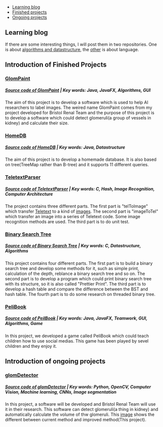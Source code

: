 * [Learning blog](#learning-blog)
* [Finished projects](#introduction-of-finished-projects)
* [Ongoing projects](#introduction-of-ongoing-projects)

## Learning blog
If there are some interesting things, I will post them in two repositories. One is about [algorithms and datastructure](https://github.com/ChenxiiGuo/DataStructure-Algorithm), the [other](https://github.com/ChenxiiGuo/learningNotes) is about language.


## Introduction of Finished Projects

### [GlomPaint]
##### [Source code of GlomPaint] | Key words: Java, JavaFX, Algorithms, GUI
The aim of this project is to develop a software which is used to help AI researchers to label images.
The weired name GlomPaint comes from my project developed for Bristol Renal Team and the purpose of this project is to develop a software which could detect glomeruli(a group of vessels in kidney) and calculate their size.

### [HomeDB](https://github.com/ChenxiiGuo/javaProjects#introdution-of-homedb)
##### [Source code of HomeDB] | Key words: Java, Datastructure
The aim of this project is to develop a homemade database. It is also based on tree(TreeMap rather than B-tree) and it supports 11 different queries.

### [TeletextParser](https://github.com/ChenxiiGuo/cProjects#introduction-of-teltextparser)
##### [Source code of TeletextParser] | Key words: C, Hash, Image Recognition, Computer Architecture
The project contains three different parts. The first part is "telToImage" which transfer [Teletext](http://www.bbcbasic.co.uk/tccgen/manual/tcgen2.html) to a kind of [images](http://teletext.mb21.co.uk/gallery/ceefax/main1.shtml). The second part is "imageToTel" which transfer an image into a series of Teletext code. Some image recognition methods are used. The third part is to do unit test.

### [Binary Search Tree](https://github.com/ChenxiiGuo/cProjects#introduction-of-binarysearchtree)
##### [Source code of Binary Search Tree] | Key words: C, Datastructure, Algorithms
This project contains four different parts. The first part is to build a binary search tree and develop some methods for it, such as simple print, calculation of the depth, reblance a binary search tree and so on. The second part is to develop a program which could print binary search tree with its structure, so it is also called "Prettier Print". The third part is to develop a hash table and compare the difference between the BST and hash table. The fourth part is to do some research on threaded binary tree.

### [PeliBook](https://github.com/ChenxiiGuo/groupWorks#introduction-of-pelibook)
##### [Source code of PeilBook] | Key words: Java, JavaFX, Teamwork, GUI, Algorithms, Game
In this project, we developed a game called PeliBook which could teach children how to use social medias. This game has been played by sevel children and they enjoy it. 


## Introduction of ongoing projects

### [glomDetector](https://github.com/ChenxiiGuo/glomDetector/blob/master/readme.md#introduction-of-this-project)
##### [Source code of glomDetector] | Key words: Python, OpenCV, Computer Vision, Machine learning, CNNs, Image segmentation

In this project, a software will be developed and Bristol Renal Team will use it in their research. This software can detect glomeruli(a thing in kidney) and automatically calculate the volume of thw glomeruli. This [image](https://github.com/ChenxiiGuo/glomDetector/blob/master/Introduction/addedValue.png) shows the different between current method and improved method(This project).

[GlomPaint]: https://github.com/ChenxiiGuo/javaProjects#introdution-of-glompaint
[Source code of GlomPaint]: https://github.com/ChenxiiGuo/javaProjects/tree/master/GlomPaint
[Source code of HomeDB]: https://github.com/ChenxiiGuo/javaProjects/tree/master/HomeDB
[Source code of TeletextParser]: https://github.com/ChenxiiGuo/cProjects/tree/master/TeltextParser
[Source code of Binary Search Tree]: https://github.com/ChenxiiGuo/cProjects/tree/master/binarySearchTree
[Source code of glomDetector]: https://github.com/ChenxiiGuo/glomDetector
[Source code of PeilBook]: https://github.com/ChenxiiGuo/groupWorks/tree/master/PelicanSLM|
